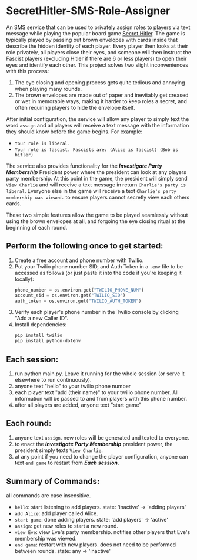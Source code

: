 # SecretHitler-SMS-Role-Assigner

An SMS service that can be used to privately assign roles to players via text message while playing the popular board game [Secret Hitler](https://www.secrethitler.com/). The game is typically played by passing out brown envelopes with cards inside that describe the hidden identity of each player. Every player then looks at their role privately, all players close their eyes, and someone will then instruct the Fascist players (excluding Hitler if there are 6 or less players) to open their eyes and identify each other. This project solves two slight inconveniences with this process:
1. The eye closing and opening process gets quite tedious and annoying when playing many rounds.
2. The brown envelopes are made out of paper and inevitably get creased or wet in memorable ways, making it harder to keep roles a secret, and often requiring players to hide the envelope itself.

After initial configuration, the service will allow any player to simply text the word `assign` and all players will receive a text message with the information they should know before the game begins. For example:
- `Your role is liberal.`
- `Your role is fascist. Fascists are: (Alice is fascist) (Bob is hitler)`

The service also provides functionality for the **_Investigate Party Membership_** President power where the president can look at any players party membership. At this point in the game, the president will simply send `View Charlie` and will receive a text message in return `Charlie's party is liberal`. Everyone else in the game will receive a text `Charlie's party membership was viewed.` to ensure players cannot secretly view each others cards.

These two simple features allow the game to be played seamlessly without using the brown envelopes at all, and forgoing the eye closing ritual at the beginning of each round.

## Perform the following once to get started:
1. Create a free account and phone number with Twilio.
2. Put your Twilio phone number SID, and Auth Token in a `.env` file to be accessed as follows (or just paste it into the code if you're keeping it locally):
    ```python
    phone_number = os.environ.get("TWILIO_PHONE_NUM")
    account_sid = os.environ.get("TWILIO_SID")
    auth_token = os.environ.get("TWILIO_AUTH_TOKEN")
    ```
3. Verify each player's phone number in the Twilio console by clicking "Add a new Caller ID".
4. Install dependencies:
    ```bash
    pip install twilio
    pip install python-dotenv
    ```

## Each session:
1. run python main.py. Leave it running for the whole session (or serve it elsewhere to run continuously).
2. anyone text "hello" to your twilio phone number
3. each player text "add (their name)" to your twilio phone number. All information will be passed to and from players with this phone number.
4. after all players are added, anyone text "start game"
   
## Each round:
1. anyone text `assign`. new roles will be generated and texted to everyone.
2. to enact the **_Investigate Party Membership_** president power, the president simply texts `View Charlie`.
3. at any point if you need to change the player configuration, anyone can text `end game` to restart from _**Each session**_.

## Summary of Commands:
all commands are case insensitive.
- `hello`: start listening to add players. state: 'inactive' -> 'adding players'
- `add Alice`: add player called Alice.
- `start game`: done adding players. state: 'add players' -> 'active'
- `assign`: get new roles to start a new round.
- `view Eve`: view Eve's party membership. notifies other players that Eve's membership was viewed.
- `end game`: restart with new players. does not need to be performed between rounds. state: any -> 'inactive'
